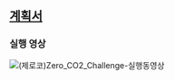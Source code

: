 ## [계획서](https://github.com/ekdud0529/ZeroCo2Challenge/blob/main/(%EC%A0%9C%EB%A1%9C%EC%BD%94)Zero_CO2_Challlenge-%EC%86%8C%ED%94%84%ED%8A%B8%EC%9B%A8%EC%96%B4%EA%B8%B0%ED%9A%8D%EC%84%9C.pdf)

### 실행 영상
![(제로코)Zero_CO2_Challenge-실행동영상](https://user-images.githubusercontent.com/45174177/190900139-f994bb1b-73fa-4921-88b2-8cb400f8d20d.gif)
